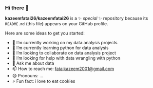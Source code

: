 ### Hi there 👋


**kazeemfatai26/kazeemfatai26** is a ✨ _special_ ✨ repository because its `README.md` (this file) appears on your GitHub profile.

Here are some ideas to get you started:

- 🔭 I’m currently working on my data analysis projects
- 🌱 I’m currently learning python for data analysis
- 👯 I’m looking to collaborate on data analysis project
- 🤔 I’m looking for help with data wrangling with python
- 💬 Ask me about data
- 📫 How to reach me: fataikazeem2001@gmail.com 
- 😄 Pronouns: ...
- ⚡ Fun fact: i love to eat cookies

